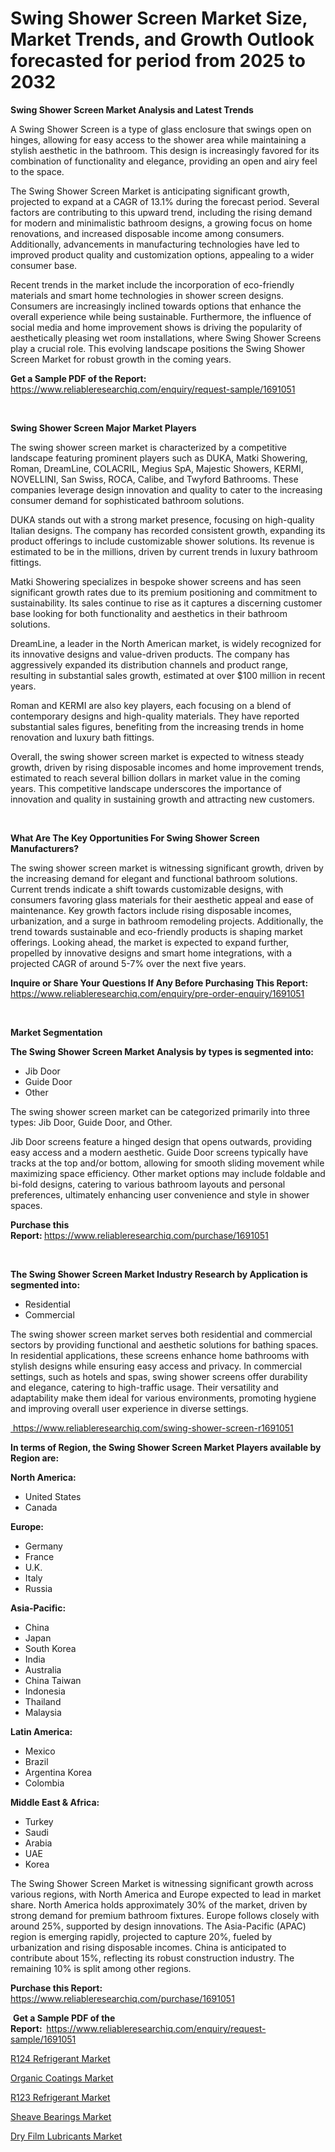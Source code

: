 <p><h1>Swing Shower Screen Market Size, Market Trends, and Growth Outlook forecasted for period from 2025 to 2032</h1></p><p><strong>Swing Shower Screen Market Analysis and Latest Trends</strong></p>
<p><p>A Swing Shower Screen is a type of glass enclosure that swings open on hinges, allowing for easy access to the shower area while maintaining a stylish aesthetic in the bathroom. This design is increasingly favored for its combination of functionality and elegance, providing an open and airy feel to the space.</p><p>The Swing Shower Screen Market is anticipating significant growth, projected to expand at a CAGR of 13.1% during the forecast period. Several factors are contributing to this upward trend, including the rising demand for modern and minimalistic bathroom designs, a growing focus on home renovations, and increased disposable income among consumers. Additionally, advancements in manufacturing technologies have led to improved product quality and customization options, appealing to a wider consumer base.</p><p>Recent trends in the market include the incorporation of eco-friendly materials and smart home technologies in shower screen designs. Consumers are increasingly inclined towards options that enhance the overall experience while being sustainable. Furthermore, the influence of social media and home improvement shows is driving the popularity of aesthetically pleasing wet room installations, where Swing Shower Screens play a crucial role. This evolving landscape positions the Swing Shower Screen Market for robust growth in the coming years.</p></p>
<p><strong>Get a Sample PDF of the Report:&nbsp;</strong> <a href="https://www.reliableresearchiq.com/enquiry/request-sample/1691051?utm_campaign=1900&utm_medium=2&utm_source=Github&utm_content=ia&utm_term=01042025&utm_id=swing-shower-screen">https://www.reliableresearchiq.com/enquiry/request-sample/1691051</a></p>
<p>&nbsp;</p>
<p><strong>Swing Shower Screen Major Market Players</strong></p>
<p><p>The swing shower screen market is characterized by a competitive landscape featuring prominent players such as DUKA, Matki Showering, Roman, DreamLine, COLACRIL, Megius SpA, Majestic Showers, KERMI, NOVELLINI, San Swiss, ROCA, Calibe, and Twyford Bathrooms. These companies leverage design innovation and quality to cater to the increasing consumer demand for sophisticated bathroom solutions.</p><p>DUKA stands out with a strong market presence, focusing on high-quality Italian designs. The company has recorded consistent growth, expanding its product offerings to include customizable shower solutions. Its revenue is estimated to be in the millions, driven by current trends in luxury bathroom fittings.</p><p>Matki Showering specializes in bespoke shower screens and has seen significant growth rates due to its premium positioning and commitment to sustainability. Its sales continue to rise as it captures a discerning customer base looking for both functionality and aesthetics in their bathroom solutions.</p><p>DreamLine, a leader in the North American market, is widely recognized for its innovative designs and value-driven products. The company has aggressively expanded its distribution channels and product range, resulting in substantial sales growth, estimated at over $100 million in recent years.</p><p>Roman and KERMI are also key players, each focusing on a blend of contemporary designs and high-quality materials. They have reported substantial sales figures, benefiting from the increasing trends in home renovation and luxury bath fittings.</p><p>Overall, the swing shower screen market is expected to witness steady growth, driven by rising disposable incomes and home improvement trends, estimated to reach several billion dollars in market value in the coming years. This competitive landscape underscores the importance of innovation and quality in sustaining growth and attracting new customers.</p></p>
<p>&nbsp;</p>
<p><strong>What Are The Key Opportunities For Swing Shower Screen Manufacturers?</strong></p>
<p><p>The swing shower screen market is witnessing significant growth, driven by the increasing demand for elegant and functional bathroom solutions. Current trends indicate a shift towards customizable designs, with consumers favoring glass materials for their aesthetic appeal and ease of maintenance. Key growth factors include rising disposable incomes, urbanization, and a surge in bathroom remodeling projects. Additionally, the trend towards sustainable and eco-friendly products is shaping market offerings. Looking ahead, the market is expected to expand further, propelled by innovative designs and smart home integrations, with a projected CAGR of around 5-7% over the next five years.</p></p>
<p><strong>Inquire or Share Your Questions If Any Before Purchasing This Report:</strong> <a href="https://www.reliableresearchiq.com/enquiry/pre-order-enquiry/1691051?utm_campaign=1900&utm_medium=2&utm_source=Github&utm_content=ia&utm_term=01042025&utm_id=swing-shower-screen">https://www.reliableresearchiq.com/enquiry/pre-order-enquiry/1691051</a></p>
<p>&nbsp;</p>
<p><strong>Market Segmentation</strong></p>
<p><strong>The Swing Shower Screen Market Analysis by types is segmented into:</strong></p>
<p><ul><li>Jib Door</li><li>Guide Door</li><li>Other</li></ul></p>
<p><p>The swing shower screen market can be categorized primarily into three types: Jib Door, Guide Door, and Other. </p><p>Jib Door screens feature a hinged design that opens outwards, providing easy access and a modern aesthetic. Guide Door screens typically have tracks at the top and/or bottom, allowing for smooth sliding movement while maximizing space efficiency. Other market options may include foldable and bi-fold designs, catering to various bathroom layouts and personal preferences, ultimately enhancing user convenience and style in shower spaces.</p></p>
<p><strong>Purchase this Report:&nbsp;</strong><a href="https://www.reliableresearchiq.com/purchase/1691051?utm_campaign=1900&utm_medium=2&utm_source=Github&utm_content=ia&utm_term=01042025&utm_id=swing-shower-screen">https://www.reliableresearchiq.com/purchase/1691051</a></p>
<p>&nbsp;</p>
<p><strong>The Swing Shower Screen Market Industry Research by Application is segmented into:</strong></p>
<p><ul><li>Residential</li><li>Commercial</li></ul></p>
<p><p>The swing shower screen market serves both residential and commercial sectors by providing functional and aesthetic solutions for bathing spaces. In residential applications, these screens enhance home bathrooms with stylish designs while ensuring easy access and privacy. In commercial settings, such as hotels and spas, swing shower screens offer durability and elegance, catering to high-traffic usage. Their versatility and adaptability make them ideal for various environments, promoting hygiene and improving overall user experience in diverse settings.</p></p>
<p><a href="https://www.reliableresearchiq.com/swing-shower-screen-r1691051?utm_campaign=1900&utm_medium=2&utm_source=Github&utm_content=ia&utm_term=01042025&utm_id=swing-shower-screen">&nbsp;https://www.reliableresearchiq.com/swing-shower-screen-r1691051</a></p>
<p><strong>In terms of Region, the Swing Shower Screen Market Players available by Region are:</strong></p>
<p>
    <p> <strong> North America: </strong>
        <ul>
            <li>United States</li>
            <li>Canada</li>
        </ul>
        </p> 
    <p> <strong> Europe: </strong>
        <ul>
            <li>Germany</li>
            <li>France</li>
            <li>U.K.</li>
            <li>Italy</li>
            <li>Russia</li>
        </ul>
        </p> 
    <p> <strong> Asia-Pacific: </strong>
        <ul>
            <li>China</li>
            <li>Japan</li>
            <li>South Korea</li>
            <li>India</li>
            <li>Australia</li>
            <li>China Taiwan</li>
            <li>Indonesia</li>
            <li>Thailand</li>
            <li>Malaysia</li>
        </ul>
        </p> 
    <p> <strong> Latin America: </strong>
        <ul>
            <li>Mexico</li>
            <li>Brazil</li>
            <li>Argentina Korea</li>
            <li>Colombia</li>
        </ul>
        </p> 
    <p> <strong> Middle East & Africa: </strong>
        <ul>
            <li>Turkey</li>
            <li>Saudi</li>
            <li>Arabia</li>
            <li>UAE</li>
            <li>Korea</li>
        </ul>
    </p>
    </p>
<p><p>The Swing Shower Screen Market is witnessing significant growth across various regions, with North America and Europe expected to lead in market share. North America holds approximately 30% of the market, driven by strong demand for premium bathroom fixtures. Europe follows closely with around 25%, supported by design innovations. The Asia-Pacific (APAC) region is emerging rapidly, projected to capture 20%, fueled by urbanization and rising disposable incomes. China is anticipated to contribute about 15%, reflecting its robust construction industry. The remaining 10% is split among other regions.</p></p>
<p><strong>Purchase this Report: </strong><a href="https://www.reliableresearchiq.com/purchase/1691051?utm_campaign=1900&utm_medium=2&utm_source=Github&utm_content=ia&utm_term=01042025&utm_id=swing-shower-screen">https://www.reliableresearchiq.com/purchase/1691051</a></p>
<p>&nbsp;<strong>Get a Sample PDF of the Report:&nbsp;&nbsp;</strong><a href="https://www.reliableresearchiq.com/enquiry/request-sample/1691051?utm_campaign=1900&utm_medium=2&utm_source=Github&utm_content=ia&utm_term=01042025&utm_id=swing-shower-screen">https://www.reliableresearchiq.com/enquiry/request-sample/1691051</a></p>
<p><strong></strong></p>
<p><p><a href="https://github.com/marcayaminig/Market-Research-Report-List-1/blob/main/r124-refrigerant-market.md?utm_campaign=1900&utm_medium=2&utm_source=Github&utm_content=ia&utm_term=01042025&utm_id=swing-shower-screen">R124 Refrigerant Market</a></p><p><a href="https://github.com/stuwinawisa/Market-Research-Report-List-1/blob/main/organic-coatings-market.md?utm_campaign=1900&utm_medium=2&utm_source=Github&utm_content=ia&utm_term=01042025&utm_id=swing-shower-screen">Organic Coatings Market</a></p><p><a href="https://github.com/chillwervenu/Market-Research-Report-List-1/blob/main/r123-refrigerant-market.md?utm_campaign=1900&utm_medium=2&utm_source=Github&utm_content=ia&utm_term=01042025&utm_id=swing-shower-screen">R123 Refrigerant Market</a></p><p><a href="https://github.com/yodhafirorae/Market-Research-Report-List-1/blob/main/sheave-bearings-market.md?utm_campaign=1900&utm_medium=2&utm_source=Github&utm_content=ia&utm_term=01042025&utm_id=swing-shower-screen">Sheave Bearings Market</a></p><p><a href="https://github.com/awwqamet/Market-Research-Report-List-1/blob/main/dry-film-lubricants-market.md?utm_campaign=1900&utm_medium=2&utm_source=Github&utm_content=ia&utm_term=01042025&utm_id=swing-shower-screen">Dry Film Lubricants Market</a></p></p>